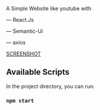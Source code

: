 
A Simple Website like youtube with 

— React.Js 

— Semantic-Ui

— axios

[SCREENSHOT](https://imgur.com/a/ezI0hDG "SCREENSHOT")

## Available Scripts

In the project directory, you can run:

### `npm start`

